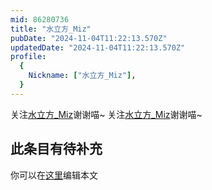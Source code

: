 ```yaml
---
mid: 86280736
title: "水立方_Miz"
pubDate: "2024-11-04T11:22:13.570Z"
updatedDate: "2024-11-04T11:22:13.570Z"
profile:
  {
    Nickname: ["水立方_Miz"],
  }
---
```


关注[水立方_Miz](https://space.bilibili.com/86280736)谢谢喵~ 关注[水立方_Miz](https://space.bilibili.com/86280736)谢谢喵~

## 此条目有待补充
你可以在[这里](https://github.com/Yuhanawa/VTuber.ICU-Content/edit/master/v/水立方_Miz/index.md)编辑本文
